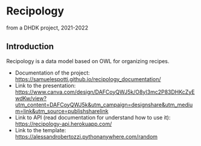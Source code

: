 # Recipology
from a DHDK project, 2021-2022

## Introduction
Recipology is a data model based on OWL for organizing recipes.

* Documentation of the project: https://samuelespotti.github.io/recipology_documentation/
* Link to the presentation: https://www.canva.com/design/DAFCoyQWJ5k/O8yI3mc2P83DHKcZyEwdKw/view?utm_content=DAFCoyQWJ5k&utm_campaign=designshare&utm_medium=link&utm_source=publishsharelink
* Link to API (read documentation for understand how to use it): https://recipology-api.herokuapp.com/
* Link to the template: https://alessandrobertozzi.pythonanywhere.com/random
